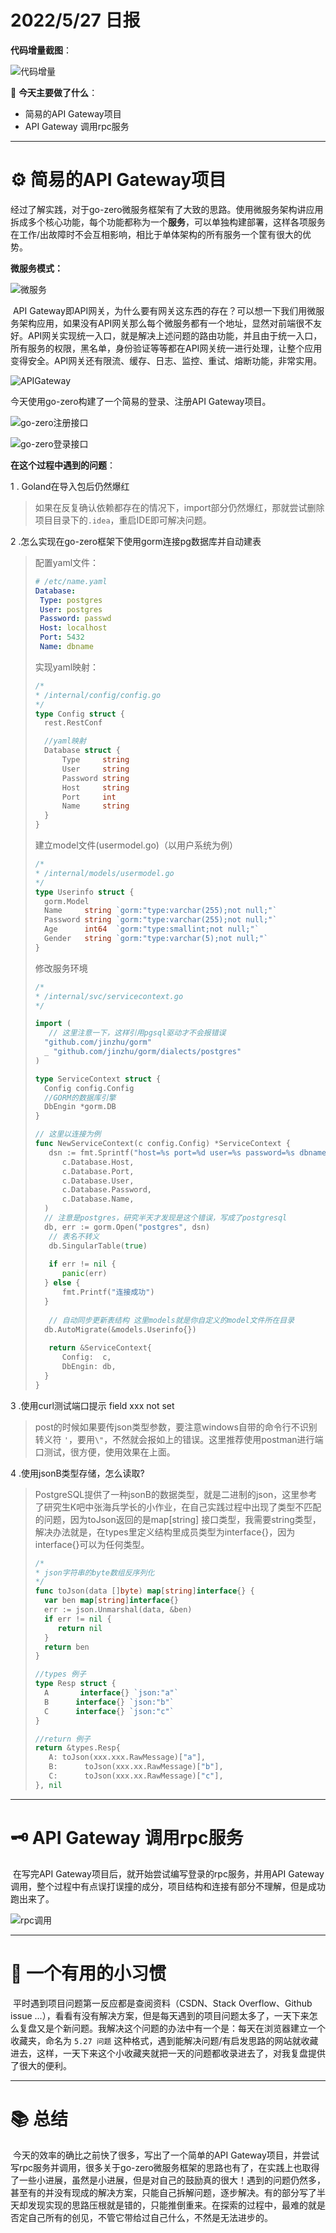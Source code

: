 # 2022/5/27 日报

**代码增量截图**：

![代码增量](D:\Courses_spring_22\database-project\日报\imgs\5-27\代码增量.jpg)



📑 **今天主要做了什么**：

- 简易的API Gateway项目
- API Gateway 调用rpc服务



---



# ⚙ 简易的API Gateway项目

​	经过了解实践，对于go-zero微服务框架有了大致的思路。使用微服务架构讲应用拆成多个核心功能，每个功能都称为一个**服务**，可以单独构建部署，这样各项服务在工作/出故障时不会互相影响，相比于单体架构的所有服务一个筐有很大的优势。

**微服务模式：**

![微服务](D:\Courses_spring_22\database-project\日报\imgs\5-27\微服务.png)

​	API Gateway即API网关，为什么要有网关这东西的存在？可以想一下我们用微服务架构应用，如果没有API网关那么每个微服务都有一个地址，显然对前端很不友好。API网关实现统一入口，就是解决上述问题的路由功能，并且由于统一入口，所有服务的权限，黑名单，身份验证等等都在API网关统一进行处理，让整个应用变得安全。API网关还有限流、缓存、日志、监控、重试、熔断功能，非常实用。

![APIGateway](D:\Courses_spring_22\database-project\日报\imgs\5-27\APIGateway.png)

今天使用go-zero构建了一个简易的登录、注册API Gateway项目。

![go-zero注册接口](D:\Courses_spring_22\database-project\日报\imgs\5-27\go-zero注册接口.jpg)

![go-zero登录接口](D:\Courses_spring_22\database-project\日报\imgs\5-27\go-zero登录接口.jpg)



**在这个过程中遇到的问题**：

1 . Goland在导入包后仍然爆红

>如果在反复确认依赖都存在的情况下，import部分仍然爆红，那就尝试删除项目目录下的`.idea`，重启IDE即可解决问题。



2 .怎么实现在go-zero框架下使用gorm连接pg数据库并自动建表

>配置yaml文件：
>
>```yaml
># /etc/name.yaml
>Database:
>  Type: postgres
>  User: postgres
>  Password: passwd
>  Host: localhost
>  Port: 5432
>  Name: dbname
>```
>
>实现yaml映射：
>
>```go
>/* 
> * /internal/config/config.go 
> */
>type Config struct {
>	rest.RestConf
>
>	//yaml映射
>	Database struct {
>		Type     string
>		User     string
>		Password string
>		Host     string
>		Port     int
>		Name     string
>	}
>}
>```
>
>建立model文件(usermodel.go)（以用户系统为例）
>
>```go
>/*
> * /internal/models/usermodel.go
> */
>type Userinfo struct {
>	gorm.Model
>	Name     string `gorm:"type:varchar(255);not null;"`
>	Password string `gorm:"type:varchar(255);not null;"`
>	Age      int64  `gorm:"type:smallint;not null;"`
>	Gender   string `gorm:"type:varchar(5);not null;"`
>}
>```
>
>修改服务环境
>
>```go
>/* 
> * /internal/svc/servicecontext.go
> */
>
>import (
>    // 这里注意一下，这样引用pgsql驱动才不会报错误
>	"github.com/jinzhu/gorm"
>	_ "github.com/jinzhu/gorm/dialects/postgres"
>)
>
>type ServiceContext struct {
>	Config config.Config
>	//GORM的数据库引擎
>	DbEngin *gorm.DB
>}
>
>// 这里以连接为例
>func NewServiceContext(c config.Config) *ServiceContext {
>    dsn := fmt.Sprintf("host=%s port=%d user=%s password=%s dbname=%s sslmode=disable",
>		c.Database.Host,
>		c.Database.Port,
>		c.Database.User,
>		c.Database.Password,
>		c.Database.Name,
>	)
>	// 注意是postgres，研究半天才发现是这个错误，写成了postgresql
>	db, err := gorm.Open("postgres", dsn)
>    // 表名不转义
>    db.SingularTable(true)
>    
>    if err != nil {
>		panic(err)
>	} else {
>		fmt.Printf("连接成功")
>	}
>    
>    // 自动同步更新表结构 这里models就是你自定义的model文件所在目录
>	db.AutoMigrate(&models.Userinfo{})
>    
>    return &ServiceContext{
>		Config:  c,
>		DbEngin: db,
>	}
>}
>```



3 .使用curl测试端口提示 field xxx not set

>post的时候如果要传json类型参数，要注意windows自带的命令行不识别转义符 `'`，要用`\"`，不然就会报如上的错误。这里推荐使用postman进行端口测试，很方便，使用效果在上面。



4 .使用jsonB类型存储，怎么读取?

>PostgreSQL提供了一种jsonB的数据类型，就是二进制的json，这里参考了研究生K吧中张海兵学长的小作业，在自己实践过程中出现了类型不匹配的问题，因为toJson返回的是map[string] 接口类型，我需要string类型，解决办法就是，在types里定义结构里成员类型为interface{}，因为interface{}可以为任何类型。
>
>```go
>/*
> * json字符串的byte数组反序列化
> */
>func toJson(data []byte) map[string]interface{} {
>   var ben map[string]interface{}
>   err := json.Unmarshal(data, &ben)
>   if err != nil {
>      return nil
>   }
>   return ben
>}
>
>//types 例子
>type Resp struct {
>	A 		interface{} `json:"a"`
>	B      interface{} `json:"b"`
>	C      interface{} `json:"c"`
>}
>
>//return 例子
>return &types.Resp{
>    A: toJson(xxx.xxx.RawMessage)["a"],
>    B:      toJson(xxx.xx.RawMessage)["b"],
>    C:      toJson(xxx.xx.RawMessage)["c"],
>}, nil
>```



---



# 🗝 API Gateway 调用rpc服务

​	在写完API Gateway项目后，就开始尝试编写登录的rpc服务，并用API Gateway调用，整个过程中有点误打误撞的成分，项目结构和连接有部分不理解，但是成功跑出来了。

![rpc调用](D:\Courses_spring_22\database-project\日报\imgs\5-27\rpc调用.jpg)



---

# 📂 一个有用的小习惯

​	平时遇到项目问题第一反应都是查阅资料（CSDN、Stack Overflow、Github issue ...），看看有没有解决方案，但是每天遇到的项目问题太多了，一天下来怎么复盘又是个新问题。我解决这个问题的办法中有一个是：每天在浏览器建立一个收藏夹，命名为 `5.27 问题` 这种格式，遇到能解决问题/有启发思路的网站就收藏进去，这样，一天下来这个小收藏夹就把一天的问题都收录进去了，对我复盘提供了很大的便利。



---



# 📚 总结

​	今天的效率的确比之前快了很多，写出了一个简单的API Gateway项目，并尝试写rpc服务并调用，很多关于go-zero微服务框架的思路也有了，在实践上也取得了一些小进展，虽然是小进展，但是对自己的鼓励真的很大！遇到的问题仍然多，甚至有的并没有现成的解决方案，只能自己拆解问题，逐步解决。有的部分写了半天却发现实现的思路压根就是错的，只能推倒重来。在探索的过程中，最难的就是否定自己所有的创见，不管它带给过自己什么，不然是无法进步的。
